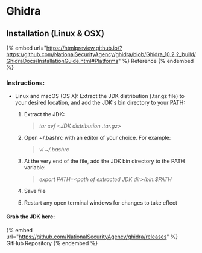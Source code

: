 # Ghidra

## Installation (Linux & OSX)

{% embed url="https://htmlpreview.github.io/?https://github.com/NationalSecurityAgency/ghidra/blob/Ghidra_10.2.2_build/GhidraDocs/InstallationGuide.html#Platforms" %}
Reference
{% endembed %}

### Instructions:

* Linux and macOS (OS X): Extract the JDK distribution (.tar.gz file) to your desired location, and add the JDK's bin directory to your PATH:
  1.  Extract the JDK:

      > _tar xvf \<JDK distribution .tar.gz>_
  2.  Open \~/.bashrc with an editor of your choice. For example:

      > _vi \~/.bashrc_
  3.  At the very end of the file, add the JDK bin directory to the PATH variable:

      > _export PATH=\<path of extracted JDK dir>/bin:$PATH_
  4. Save file
  5. Restart any open terminal windows for changes to take effect

#### Grab the JDK here:

{% embed url="https://github.com/NationalSecurityAgency/ghidra/releases" %}
GitHub Repository
{% endembed %}
